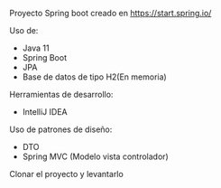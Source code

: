 Proyecto Spring boot creado en https://start.spring.io/

Uso de:
- Java 11
- Spring Boot
- JPA
- Base de datos de tipo H2(En memoria)

Herramientas de desarrollo:
- IntelliJ IDEA

Uso de patrones de diseño:
- DTO
- Spring MVC (Modelo vista controlador)

Clonar el proyecto y levantarlo

